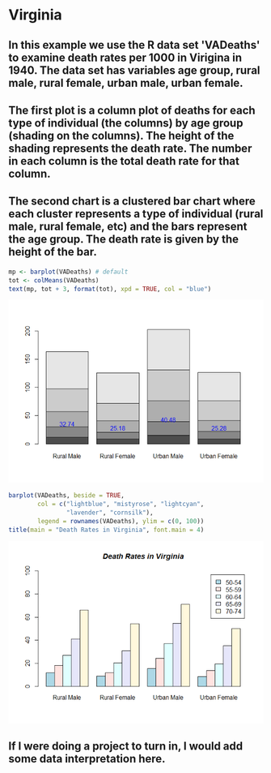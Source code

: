 # Virginia

## In this example we use the R data set 'VADeaths' to examine death rates per 1000 in Virigina in 1940. The data set has variables age group, rural male, rural female, urban male, urban female.

## The first plot is a column plot of deaths for each type of individual (the columns) by age group (shading on the columns). The height of the shading represents the death rate. The number in each column is the total death rate for that column. 

## The second chart is a clustered bar chart where each cluster represents a type of individual (rural male, rural female, etc) and the bars represent the age group. The death rate is given by the height of the bar.


```r
mp <- barplot(VADeaths) # default
tot <- colMeans(VADeaths)
text(mp, tot + 3, format(tot), xpd = TRUE, col = "blue")
```

![](DeathRates_files/figure-html/unnamed-chunk-1-1.png) 

```r
barplot(VADeaths, beside = TRUE,
        col = c("lightblue", "mistyrose", "lightcyan",
                "lavender", "cornsilk"),
        legend = rownames(VADeaths), ylim = c(0, 100))
title(main = "Death Rates in Virginia", font.main = 4)
```

![](DeathRates_files/figure-html/unnamed-chunk-1-2.png) 

## If I were doing a project to turn in, I would add some data interpretation here.

